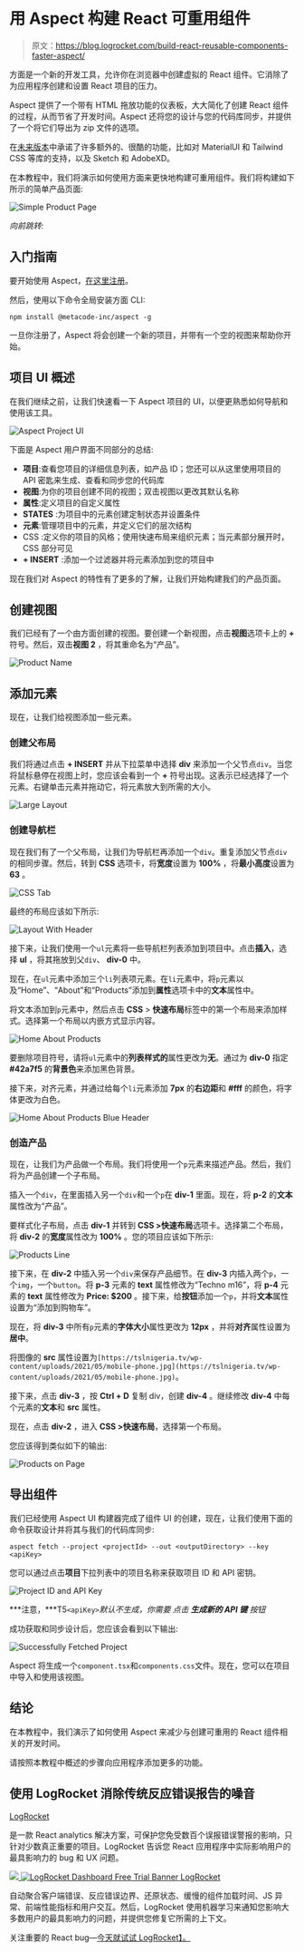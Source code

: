 # 用 Aspect 构建 React 可重用组件

> 原文：<https://blog.logrocket.com/build-react-reusable-components-faster-aspect/>

方面是一个新的开发工具，允许你在浏览器中创建虚拟的 React 组件。它消除了为应用程序创建和设置 React 项目的压力。

Aspect 提供了一个带有 HTML 拖放功能的仪表板，大大简化了创建 React 组件的过程，从而节省了开发时间。Aspect 还将您的设计与您的代码库同步，并提供了一个将它们导出为 zip 文件的选项。

在[未来版本](https://twitter.com/aspectdotapp)中承诺了许多额外的、很酷的功能，比如对 MaterialUI 和 Tailwind CSS 等库的支持，以及 Sketch 和 AdobeXD。

在本教程中，我们将演示如何使用方面来更快地构建可重用组件。我们将构建如下所示的简单产品页面:

![Simple Product Page](img/4d1c89f9b9c02f20b3fc298be840b58b.png)

*向前跳转:*

## 入门指南

要开始使用 Aspect，[在这里注册](https://aspect.app/signup)。

然后，使用以下命令全局安装方面 CLI:

```
npm install @metacode-inc/aspect -g    

```

一旦你注册了，Aspect 将会创建一个新的项目，并带有一个空的视图来帮助你开始。

## 项目 UI 概述

在我们继续之前，让我们快速看一下 Aspect 项目的 UI，以便更熟悉如何导航和使用该工具。

![Aspect Project UI](img/bedea2475c5dd0690e2e2296204a1e3a.png)

下面是 Aspect 用户界面不同部分的总结:

*   **项目**:查看您项目的详细信息列表，如产品 ID；您还可以从这里使用项目的 API 密匙来生成、查看和同步您的代码库
*   **视图**:为你的项目创建不同的视图；双击视图以更改其默认名称
*   **属性**:定义项目的自定义属性
*   **STATES** :为项目中的元素创建定制状态并设置条件
*   **元素**:管理项目中的元素，并定义它们的层次结构
*   CSS :定义你的项目的风格；使用快速布局来组织元素；当元素部分展开时，CSS 部分可见
*   **+ INSERT** :添加一个过滤器并将元素添加到您的项目中

现在我们对 Aspect 的特性有了更多的了解，让我们开始构建我们的产品页面。

## 创建视图

我们已经有了一个由方面创建的视图。要创建一个新视图，点击**视图**选项卡上的 **+** 符号。然后，双击**视图 2** ，将其重命名为“产品”。

![Product Name](img/ea196a9c64749a4616bee6c411faa60d.png)

## 添加元素

现在，让我们给视图添加一些元素。

### 创建父布局

我们将通过点击 **+ INSERT** 并从下拉菜单中选择 **div** 来添加一个父节点`div`。当您将鼠标悬停在视图上时，您应该会看到一个 **+** 符号出现。这表示已经选择了一个元素。右键单击元素并拖动它，将元素放大到所需的大小。

![Large Layout](img/17f9f0ccf0175bec08120b3081d7e1dd.png)

### 创建导航栏

现在我们有了一个父布局，让我们为导航栏再添加一个`div`。重复添加父节点`div`的相同步骤。然后，转到 **CSS** 选项卡，将**宽度**设置为 **100%** ，将**最小高度**设置为 **63** 。

![CSS Tab](img/e03467f2f71d6e3e0b829848eeb74885.png)

最终的布局应该如下所示:

![Layout With Header](img/b21f0eeb33fedd6bff24e04cb31ac035.png)

接下来，让我们使用一个`ul`元素将一些导航栏列表添加到项目中。点击**插入**，选择 **ul** ，将其拖放到父`div`、 **div-0** 中。

现在，在`ul`元素中添加三个`li`列表项元素。在`li`元素中，将`p`元素以及“Home”、“About”和“Products”添加到**属性**选项卡中的**文本**属性中。

将文本添加到`p`元素中，然后点击 **CSS** > **快速布局**标签中的第一个布局来添加样式。选择第一个布局以内嵌方式显示内容。

![Home About Products](img/5a1b8bc683fe098f2e32021414055ba3.png)

要删除项目符号，请将`ul`元素中的**列表样式的**属性更改为**无**。通过为 **div-0** 指定 **#42a7f5** 的**背景色**来添加黑色背景。

接下来，对齐元素，并通过给每个`li`元素添加 **7px** 的**右边距**和 **#fff** 的颜色，将字体更改为白色。

![Home About Products Blue Header](img/db7a90fd2a488eb307589231568c80f4.png)

### 创造产品

现在，让我们为产品做一个布局。我们将使用一个`p`元素来描述产品。然后，我们将为产品创建一个子布局。

插入一个`div`，在里面插入另一个`div`和一个`p`在 **div-1** 里面。现在，将 **p-2** 的**文本**属性改为“产品”。

要样式化子布局，点击 **div-1** 并转到 **CSS >快速布局**选项卡。选择第二个布局，将 **div-2** 的**宽度**属性改为 **100%** 。您的项目应该如下所示:

![Products Line](img/9a19ba01b03fc77a19a44d7d6632d2de.png)

接下来，在 **div-2** 中插入另一个`div`来保存产品细节。在 **div-3** 内插入两个`p`，一个`img`，一个`button`。将 **p-3** 元素的 **text** 属性修改为“Techno m16”，将 **p-4** 元素的 **text** 属性修改为 **Price: $200** 。接下来，给**按钮**添加一个`p`，并将**文本**属性设置为“添加到购物车”。

现在，将 **div-3** 中所有`p`元素的**字体大小**属性更改为 **12px** ，并将**对齐**属性设置为**居中**。

将图像的 **src** 属性设置为`[https://tslnigeria.tv/wp-content/uploads/2021/05/mobile-phone.jpg](https://tslnigeria.tv/wp-content/uploads/2021/05/mobile-phone.jpg)`。

接下来，点击 **div-3** ，按 **Ctrl + D** 复制 div，创建 **div-4** 。继续修改 **div-4** 中每个元素的**文本**和 **src** 属性。

现在，点击 **div-2** ，进入 **CSS >快速布局**，选择第一个布局。

您应该得到类似如下的输出:

![Products on Page](img/3aa710ed5a799d163731e5b28cb7afd5.png)

## 导出组件

我们已经使用 Aspect UI 构建器完成了组件 UI 的创建，现在，让我们使用下面的命令获取设计并将其与我们的代码库同步:

```
aspect fetch --project <projectId> --out <outputDirectory> --key <apiKey>

```

您可以通过点击**项目**下拉列表中的项目名称来获取项目 ID 和 API 密钥。

![Project ID and API Key](img/8d689f0336bd6fefcd42579d0f4747a9.png)

***注意，***T5`<apiKey>`*默认不生成，你需要* *点击* ***生成新的 API 键*** *按钮*

成功获取和同步设计后，您应该会看到以下输出:

![Successfully Fetched Project](img/b9a096e54311059dc627740c172ee823.png)

Aspect 将生成一个`component.tsx`和`components.css`文件。现在，您可以在项目中导入和使用该视图。

## 结论

在本教程中，我们演示了如何使用 Aspect 来减少与创建可重用的 React 组件相关的开发时间。

请按照本教程中概述的步骤向应用程序添加更多的功能。

## 使用 LogRocket 消除传统反应错误报告的噪音

[LogRocket](https://lp.logrocket.com/blg/react-signup-issue-free)

是一款 React analytics 解决方案，可保护您免受数百个误报错误警报的影响，只针对少数真正重要的项目。LogRocket 告诉您 React 应用程序中实际影响用户的最具影响力的 bug 和 UX 问题。

[![](img/f300c244a1a1cf916df8b4cb02bec6c6.png) ](https://lp.logrocket.com/blg/react-signup-general) [ ![LogRocket Dashboard Free Trial Banner](img/d6f5a5dd739296c1dd7aab3d5e77eeb9.png) ](https://lp.logrocket.com/blg/react-signup-general) [LogRocket](https://lp.logrocket.com/blg/react-signup-issue-free)

自动聚合客户端错误、反应错误边界、还原状态、缓慢的组件加载时间、JS 异常、前端性能指标和用户交互。然后，LogRocket 使用机器学习来通知您影响大多数用户的最具影响力的问题，并提供您修复它所需的上下文。

关注重要的 React bug—[今天就试试 LogRocket】。](https://lp.logrocket.com/blg/react-signup-issue-free)
